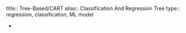 title:: Tree-Based/CART
alias:: Classification And Regression Tree
type:: regression, classification, ML model

-